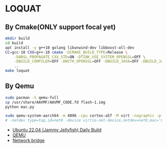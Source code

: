 # LOQUAT

## By Cmake(ONLY support focal yet)

```bash
mkdir build
cd build
apt install -y g++10 golang libunwind-dev libboost-all-dev
CC=gcc-10 CXX=g++-10 cmake -DCMAKE_BUILD_TYPE=Release \
    -DABSL_PROPAGATE_CXX_STD=ON -DTINK_USE_SYSTEM_OPENSSL=OFF \
    -DBUILD_COMPILER=OFF -DWITH_OPENSSL=OFF -DBUILD_JAVA=OFF -DBUILD_JAVASCRIPT=OFF -DBUILD_NODEJS=OFF -DBUILD_PYTHON=OFF \
    ..
make loquat
```

## By Qemu

```bash
sudo pacman -S qemu-full
cp /usr/share/AAVMF/AAVMF_CODE.fd flash-1.img
python mac.py

sudo qemu-system-aarch64 -m 4096 -cpu cortex-a57 -M virt -nographic -pflash /usr/share/AAVMF/AAVMF_CODE.fd -pflash flash-1.img -drive if=none,file=jammy-server-cloudimg-arm64.img,id=hd0 -device virtio-blk-device,drive=hd0 -nic bridge,br=virbr0,model=virtio-net-pci
# -netdev type=tap,id=net0 -device virtio-net-device,netdev=net0,mac='00:16:3e:58:4c:91'
```

- [Ubuntu 22.04 (Jammy Jellyfish) Daily Build](https://cloud-images.ubuntu.com/jammy/current/)
- [QEMU](https://wiki.archlinux.org/title/QEMU)
- [Network bridge](https://wiki.archlinux.org/title/Network_bridge)
